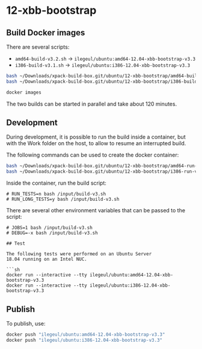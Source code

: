 
# 12-xbb-bootstrap

## Build Docker images

There are several scripts:

- `amd64-build-v3.2.sh` -> `ilegeul/ubuntu:amd64-12.04-xbb-bootstrap-v3.3`
- `i386-build-v3.1.sh` -> `ilegeul/ubuntu:i386-12.04-xbb-bootstrap-v3.3`

```sh
bash ~/Downloads/xpack-build-box.git/ubuntu/12-xbb-bootstrap/amd64-build-v3.3.sh
bash ~/Downloads/xpack-build-box.git/ubuntu/12-xbb-bootstrap/i386-build-v3.3.sh

docker images
```

The two builds can be started in parallel and take about 120 minutes.

## Development

During development, it is possible to run the build inside a container,
but with the Work folder on the host, to allow to resume an interrupted
build.

The following commands can be used to create the docker container:

```sh
bash ~/Downloads/xpack-build-box.git/ubuntu/12-xbb-bootstrap/amd64-run-v3.3.sh
bash ~/Downloads/xpack-build-box.git/ubuntu/12-xbb-bootstrap/i386-run-v3.3.sh
```

Inside the container, run the build script:

```console
# RUN_TESTS=n bash /input/build-v3.sh
# RUN_LONG_TESTS=y bash /input/build-v3.sh
```

There are several other environment variables that can be passed to the script:

```console
# JOBS=1 bash /input/build-v3.sh
# DEBUG=-x bash /input/build-v3.sh

## Test

The following tests were performed on an Ubuntu Server
18.04 running on an Intel NUC.

```sh
docker run --interactive --tty ilegeul/ubuntu:amd64-12.04-xbb-bootstrap-v3.3
docker run --interactive --tty ilegeul/ubuntu:i386-12.04-xbb-bootstrap-v3.3
```

## Publish

To publish, use:

```sh
docker push "ilegeul/ubuntu:amd64-12.04-xbb-bootstrap-v3.3"
docker push "ilegeul/ubuntu:i386-12.04-xbb-bootstrap-v3.3"
```
